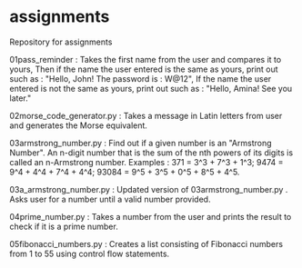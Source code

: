 # assignments
Repository for assignments

01pass_reminder : Takes the first name from the user and compares it to yours,
Then if the name the user entered is the same as yours, print out such as : "Hello, John! The password is : W@12",
If the name the user entered is not the same as yours, print out such as : "Hello, Amina! See you later."

02morse_code_generator.py : Takes a message in Latin letters from user and generates  the Morse equivalent.

03armstrong_number.py : Find out if a given number is an "Armstrong Number".
An n-digit number that is the sum of the nth powers of its digits is called an n-Armstrong number. Examples :
371 = 3^3 + 7^3 + 1^3;
9474 = 9^4 + 4^4 + 7^4 + 4^4;
93084 = 9^5 + 3^5 + 0^5 + 8^5 + 4^5.

03a_armstrong_number.py : Updated version of 03armstrong_number.py . Asks user for a number until a valid number provided.

04prime_number.py : Takes a number from the user and prints the result to check if it is a prime number.

05fibonacci_numbers.py :  Creates a list consisting of Fibonacci numbers from 1 to 55 using control flow statements.